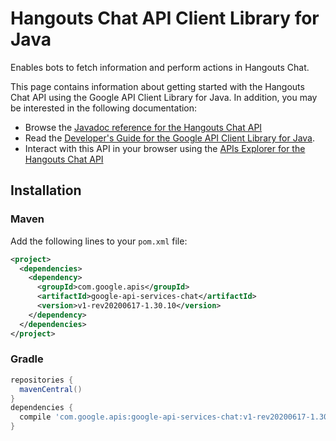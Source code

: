 # Hangouts Chat API Client Library for Java

Enables bots to fetch information and perform actions in Hangouts Chat.

This page contains information about getting started with the Hangouts Chat API
using the Google API Client Library for Java. In addition, you may be interested
in the following documentation:

* Browse the [Javadoc reference for the Hangouts Chat API][javadoc]
* Read the [Developer's Guide for the Google API Client Library for Java][google-api-client].
* Interact with this API in your browser using the [APIs Explorer for the Hangouts Chat API][api-explorer]

## Installation

### Maven

Add the following lines to your `pom.xml` file:

```xml
<project>
  <dependencies>
    <dependency>
      <groupId>com.google.apis</groupId>
      <artifactId>google-api-services-chat</artifactId>
      <version>v1-rev20200617-1.30.10</version>
    </dependency>
  </dependencies>
</project>
```

### Gradle

```gradle
repositories {
  mavenCentral()
}
dependencies {
  compile 'com.google.apis:google-api-services-chat:v1-rev20200617-1.30.10'
}
```

[javadoc]: https://googleapis.dev/java/google-api-services-chat/latest/index.html
[google-api-client]: https://github.com/googleapis/google-api-java-client/
[api-explorer]: https://developers.google.com/apis-explorer/#p/chat/v1/
